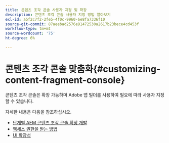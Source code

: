 ```yaml
---
title: 콘텐츠 조각 콘솔 사용자 지정 및 확장
description: 콘텐츠 조각 콘솔 사용자 지정 방법 알아보기
exl-id: a5f2c7f2-2fe5-4f0c-9960-6e8fa7336f10
source-git-commit: 87aeebad2576e91472530a2617b23bece4cd453f
workflow-type: tm+mt
source-wordcount: '75'
ht-degree: 6%

---
```


# 콘텐츠 조각 콘솔 맞춤화{#customizing-content-fragment-console}

콘텐츠 조각 콘솔은 확장 가능하며 Adobe 앱 빌더를 사용하여 필요에 따라 사용자 지정할 수 있습니다.

자세한 내용은 다음을 참조하십시오.

* [단계별 AEM 콘텐츠 조각 콘솔 확장 개발](https://developer.adobe.com/uix/docs/services/aem-cf-console-admin/extension-development/#about-application)
* [액세스 권한을 받는 방법](https://developer.adobe.com/uix/docs/guides/get-access/)
* [UI 확장성](https://developer.adobe.com/uix/docs/)
